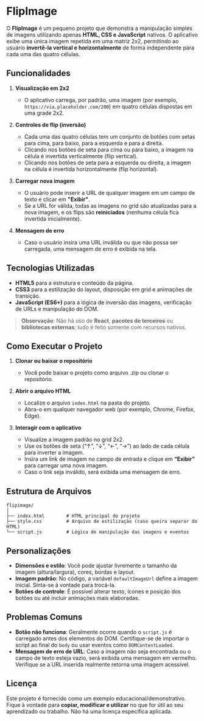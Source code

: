 # FlipImage

O **FlipImage** é um pequeno projeto que demonstra a manipulação simples de imagens utilizando apenas **HTML, CSS e JavaScript** nativos. O aplicativo exibe uma única imagem repetida em uma matriz 2x2, permitindo ao usuário **invertê-la vertical e horizontalmente** de forma independente para cada uma das quatro células.

## Funcionalidades

1. **Visualização em 2x2**  
   - O aplicativo carrega, por padrão, uma imagem (por exemplo, `https://via.placeholder.com/200`) em quatro células dispostas em uma grade 2x2.

2. **Controles de flip (inversão)**  
   - Cada uma das quatro células tem um conjunto de botões com setas para cima, para baixo, para a esquerda e para a direita.  
   - Clicando nos botões de seta para cima ou para baixo, a imagem na célula é invertida verticalmente (flip vertical).  
   - Clicando nos botões de seta para a esquerda ou direita, a imagem na célula é invertida horizontalmente (flip horizontal).

3. **Carregar nova imagem**  
   - O usuário pode inserir a URL de qualquer imagem em um campo de texto e clicar em **"Exibir"**.  
   - Se a URL for válida, todas as imagens no grid são atualizadas para a nova imagem, e os flips são **reiniciados** (nenhuma célula fica invertida inicialmente).

4. **Mensagem de erro**  
   - Caso o usuário insira uma URL inválida ou que não possa ser carregada, uma mensagem de erro é exibida na tela.

## Tecnologias Utilizadas

- **HTML5** para a estrutura e conteúdo da página.
- **CSS3** para a estilização do layout, disposição em grid e animações de transição.
- **JavaScript (ES6+)** para a lógica de inversão das imagens, verificação de URLs e manipulação do DOM.

> **Observação**: Não há uso de **React**, **pacotes de terceiros** ou **bibliotecas externas**; tudo é feito somente com recursos nativos.

## Como Executar o Projeto

1. **Clonar ou baixar o repositório**  
   - Você pode baixar o projeto como arquivo .zip ou clonar o repositório.

2. **Abrir o arquivo HTML**  
   - Localize o arquivo `index.html` na pasta do projeto.
   - Abra-o em qualquer navegador web (por exemplo, Chrome, Firefox, Edge).

3. **Interagir com o aplicativo**  
   - Visualize a imagem padrão no grid 2x2.  
   - Use os botões de seta (“↑”, “↓”, “←”, “→”) ao lado de cada célula para inverter a imagem.  
   - Insira um link de imagem no campo de entrada e clique em **“Exibir”** para carregar uma nova imagem.  
   - Caso o link seja inválido, será exibida uma mensagem de erro.

## Estrutura de Arquivos

```
flipimage/
│
├── index.html        # HTML principal do projeto
├── style.css         # Arquivo de estilização (caso queira separar do HTML)
└── script.js         # Lógica de manipulação das imagens e eventos
```

## Personalizações

- **Dimensões e estilo**: Você pode ajustar livremente o tamanho da imagem (altura/largura), cores, bordas e layout.
- **Imagem padrão**: No código, a variável `defaultImageUrl` define a imagem inicial. Sinta-se à vontade para trocá-la.
- **Botões de controle**: É possível alterar texto, ícones e posição dos botões ou até incluir animações mais elaboradas.

## Problemas Comuns

- **Botão não funciona**: Geralmente ocorre quando o `script.js` é carregado antes dos elementos do DOM. Certifique-se de importar o script ao final do `body` ou usar eventos como `DOMContentLoaded`.
- **Mensagem de erro de URL**: Caso a imagem não seja encontrada ou o campo de texto esteja vazio, será exibida uma mensagem em vermelho. Verifique se a URL inserida realmente retorna uma imagem acessível.

## Licença

Este projeto é fornecido como um exemplo educacional/demonstrativo. Fique à vontade para **copiar, modificar e utilizar** no que for útil ao seu aprendizado ou trabalho. Não há uma licença específica aplicada.